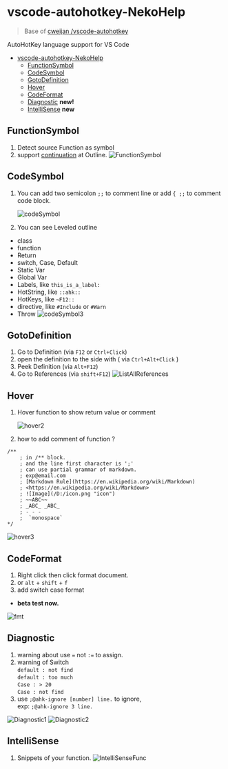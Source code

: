 # vscode-autohotkey-NekoHelp

> Base of [cweijan /vscode-autohotkey](https://github.com/cweijan/vscode-autohotkey)

AutoHotKey language support for VS Code

-   [vscode-autohotkey-NekoHelp](#vscode-autohotkey-nekohelp)
    -   [FunctionSymbol](#FunctionSymbol)
    -   [CodeSymbol](#codesymbol)
    -   [GotoDefinition](#gotodefinition)
    -   [Hover](#hover)
    -   [CodeFormat](#codeformat)
    -   [Diagnostic](#Diagnostic) **new!**
    -   [IntelliSense](#IntelliSense) **new**

## FunctionSymbol

1. Detect source Function as symbol
2. support [continuation](https://www.autohotkey.com/docs/Scripts.htm#continuation) at Outline.
   ![FunctionSymbol](image/FunctionSymbol.png)

## CodeSymbol

1. You can add two semicolon `;;` to comment line
   or add `{ ;;` to comment code block.

    ![codeSymbol](image/codeSymbol4.png)

2. You can see Leveled outline

-   class
-   function
-   Return
-   switch, Case, Default
-   Static Var
-   Global Var
-   Labels, like `this_is_a_label:`
-   HotString, like `::ahk::`
-   HotKeys, like `~F12::`
-   directive, like `#Include` or `#Warn`
-   Throw
    ![codeSymbol3](image/codeSymbol3.jpg)

## GotoDefinition

1. Go to Definition (via `F12` or `Ctrl+Click`)
2. open the definition to the side with ( via `Ctrl+Alt+Click` )
3. Peek Definition (via `Alt+F12`)
4. Go to References (via `shift+F12`)
   ![ListAllReferences](image/ListAllReferences.jpg)

## Hover

1. Hover function to show return value or comment

    ![hover2](image/hover2.jpg)

2. how to add comment of function ?

```ahk
/**
    ; in /** block.
    ; and the line first character is ';'
    ; can use partial grammar of markdown.
    ; exp@email.com
    ; [Markdown Rule](https://en.wikipedia.org/wiki/Markdown)
    ; <https://en.wikipedia.org/wiki/Markdown>
    ; ![Image](/D:/icon.png "icon")
    ; ~~ABC~~
    ; _ABC_ _ABC_
    ; - - -
    ;  `monospace`
*/
```

![hover3](image/hover3.png)

## CodeFormat

1. Right click then click format document.
2. or `alt` + `shift` + `f`
3. add switch case format

-   **beta test now.**

![fmt](image/fmt.png)

<!-- ## IntelliSense

![IntelliSense For Class](image/IntelliSenseForClass.gif) -->

## Diagnostic

1. warning about use `=` not `:=` to assign.
2. warning of Switch  
   `default : not find `  
   `default : too much`  
   `Case : > 20`  
   `Case : not find `
3. use `;@ahk-ignore [number] line.` to ignore,  
   exp: `;@ahk-ignore 3 line.`

![Diagnostic1](image/Diagnostic1.png)
![Diagnostic2](image/Diagnostic2.png)

## IntelliSense

1. Snippets of your function.
   ![IntelliSenseFunc](image/IntelliSenseFunc.gif)
